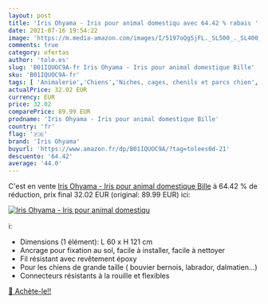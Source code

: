 ```yaml
---
layout: post
title: 'Iris Ohyama - Iris pour animal domestiqu avec 64.42 % rabais '
date: 2021-07-16 19:54:22
image: 'https://m.media-amazon.com/images/I/5197oQg5jFL._SL500_._SL400_.jpg'
comments: true
category: ofertas
author: 'tole.es'
slug: 'B01IQUOC9A-fr Iris Ohyama - Iris pour animal domestique Bille'
sku: 'B01IQUOC9A-fr'
tags: [ 'Animalerie','Chiens','Niches, cages, chenils et parcs chien','Parcs et enclos pour chiens','iris ohyama', ]
actualPrice: 32.02 EUR
currency: EUR
price: 32.02
comparePrice: 89.99 EUR
prodname: 'Iris Ohyama - Iris pour animal domestique Bille'
country: 'fr'
flag: '🇫🇷'
brand: 'Iris Ohyama'
buyurl: 'https://www.amazon.fr/dp/B01IQUOC9A/?tag=tolees0d-21'
descuento: '64.42'
average: '44.0'
---
```


C'est en vente [Iris Ohyama - Iris pour animal domestique Bille](https://www.amazon.fr/dp/B01IQUOC9A/?tag=tolees0d-21)  à  64.42 % de réduction, prix final  32.02 EUR (original: 89.99 EUR) ici:

[![Iris Ohyama - Iris pour animal domestiqu](https://m.media-amazon.com/images/I/5197oQg5jFL._SL500_._SL400_.jpg)](https://www.amazon.fr/dp/B01IQUOC9A/?tag=tolees0d-21)

ℹ️:

- Dimensions (1 élément): L 60 x H 121 cm
- Ancrage pour fixation au sol, facile à installer, facile à nettoyer
- Fil résistant avec revêtement époxy
- Pour les chiens de grande taille ( bouvier bernois, labrador, dalmatien...)
- Connecteurs résistants à la rouille et flexibles

[🛒 Achète-le!!](https://www.amazon.fr/dp/B01IQUOC9A/?tag=tolees0d-21)
